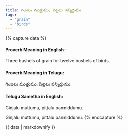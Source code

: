 ```yaml
---
title: గింజలు ముత్తుము, పిట్టలు పన్నిద్దుము.
tags:
  - "grain"
  - "birds"
---
```


{% capture data %}
#### Proverb Meaning in English:
Three bushels of grain for twelve bushels of birds.

#### Proverb Meaning in Telugu:
గింజలు ముత్తుము, పిట్టలు పన్నిద్దుము.

#### Telugu Sametha in English:
Gin̄jalu muttumu, piṭṭalu panniddumu.

Ginjalu muttumu, pittalu panniddumu.
{% endcapture %}

{{ data | markdownify }}

